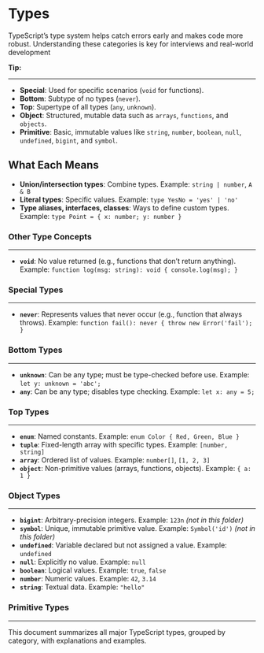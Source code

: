 # Types

TypeScript’s type system helps catch errors early and makes code more robust. Understanding these categories is key for interviews and real-world development

**Tip:**

---

- **Special**: Used for specific scenarios (`void` for functions).
- **Bottom**: Subtype of no types (`never`).
- **Top**: Supertype of all types (`any`, `unknown`).
- **Object**: Structured, mutable data such as `arrays`, `functions`, and `objects`.
- **Primitive**: Basic, immutable values like `string`, `number`, `boolean`, `null`, `undefined`, `bigint`, and `symbol`.

## What Each Means

- **Union/intersection types**: Combine types. Example: `string | number`, `A & B`
- **Literal types**: Specific values. Example: `type YesNo = 'yes' | 'no'`
- **Type aliases, interfaces, classes**: Ways to define custom types. Example: `type Point = { x: number; y: number }`

### Other Type Concepts

---

- **`void`**: No value returned (e.g., functions that don’t return anything). Example: `function log(msg: string): void { console.log(msg); }`

### Special Types

---

- **`never`**: Represents values that never occur (e.g., function that always throws). Example: `function fail(): never { throw new Error('fail'); }`

### Bottom Types

---

- **`unknown`**: Can be any type; must be type-checked before use. Example: `let y: unknown = 'abc';`
- **`any`**: Can be any type; disables type checking. Example: `let x: any = 5;`

### Top Types

---

- **`enum`**: Named constants. Example: `enum Color { Red, Green, Blue }`
- **`tuple`**: Fixed-length array with specific types. Example: `[number, string]`
- **`array`**: Ordered list of values. Example: `number[]`, `[1, 2, 3]`
- **`object`**: Non-primitive values (arrays, functions, objects). Example: `{ a: 1 }`

### Object Types

---

- **`bigint`**: Arbitrary-precision integers. Example: `123n` *(not in this folder)*
- **`symbol`**: Unique, immutable primitive value. Example: `Symbol('id')` *(not in this folder)*
- **`undefined`**: Variable declared but not assigned a value. Example: `undefined`
- **`null`**: Explicitly no value. Example: `null`
- **`boolean`**: Logical values. Example: `true`, `false`
- **`number`**: Numeric values. Example: `42`, `3.14`
- **`string`**: Textual data. Example: `"hello"`

### Primitive Types

---

This document summarizes all major TypeScript types, grouped by category, with explanations and examples.
